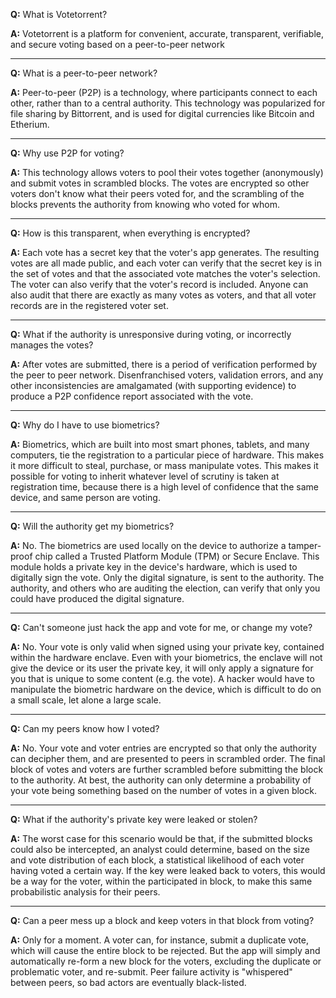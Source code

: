 **Q:** What is Votetorrent?

**A:** Votetorrent is a platform for convenient, accurate, transparent, verifiable, and secure voting based on a peer-to-peer network

-----

**Q:** What is a peer-to-peer network?

**A:** Peer-to-peer (P2P) is a technology, where participants connect to each other, rather than to a central authority.  This technology was popularized for file sharing by Bittorrent, and is used for digital currencies like Bitcoin and Etherium.

-----

**Q:** Why use P2P for voting?

**A:** This technology allows voters to pool their votes together (anonymously) and submit votes in scrambled blocks.  The votes are encrypted so other voters don't know what their peers voted for, and the scrambling of the blocks prevents the authority from knowing who voted for whom.

-----

**Q:** How is this transparent, when everything is encrypted?

**A:** Each vote has a secret key that the voter's app generates.  The resulting votes are all made public, and each voter can verify that the secret key is in the set of votes and that the associated vote matches the voter's selection.  The voter can also verify that the voter's record is included.  Anyone can also audit that there are exactly as many votes as voters, and that all voter records are in the registered voter set.

-----

**Q:** What if the authority is unresponsive during voting, or incorrectly manages the votes?

**A:** After votes are submitted, there is a period of verification performed by the peer to peer network.  Disenfranchised voters, validation errors, and any other inconsistencies are amalgamated (with supporting evidence) to produce a P2P confidence report associated with the vote.

-----

**Q:** Why do I have to use biometrics?

**A:** Biometrics, which are built into most smart phones, tablets, and many computers, tie the registration to a particular piece of hardware.  This makes it more difficult to steal, purchase, or mass manipulate votes.  This makes it possible for voting to inherit whatever level of scrutiny is taken at registration time, because there is a high level of confidence that the same device, and same person are voting.

-----

**Q:** Will the authority get my biometrics?

**A:** No.  The biometrics are used locally on the device to authorize a tamper-proof chip called a Trusted Platform Module (TPM) or Secure Enclave.  This module holds a private key in the device's hardware, which is used to digitally sign the vote.  Only the digital signature, is sent to the authority.  The authority, and others who are auditing the election, can verify that only you could have produced the digital signature.

-----

**Q:** Can't someone just hack the app and vote for me, or change my vote?

**A:** No.  Your vote is only valid when signed using your private key, contained within the hardware enclave.  Even with your biometrics, the enclave will not give the device or its user the private key, it will only apply a signature for you that is unique to some content (e.g. the vote).  A hacker would have to manipulate the biometric hardware on the device, which is difficult to do on a small scale, let alone a large scale.

-----

**Q:** Can my peers know how I voted?

**A:** No.  Your vote and voter entries are encrypted so that only the authority can decipher them, and are presented to peers in scrambled order.  The final block of votes and voters are further scrambled before submitting the block to the authority.  At best, the authority can only determine a probability of your vote being something based on the number of votes in a given block.

-----

**Q:** What if the authority's private key were leaked or stolen?

**A:** The worst case for this scenario would be that, if the submitted blocks could also be intercepted, an analyst could determine, based on the size and vote distribution of each block, a statistical likelihood of each voter having voted a certain way.  If the key were leaked back to voters, this would be a way for the voter, within the participated in block, to make this same probabilistic analysis for their peers.

-----

**Q:** Can a peer mess up a block and keep voters in that block from voting?

**A:** Only for a moment.  A voter can, for instance, submit a duplicate vote, which will cause the entire block to be rejected.  But the app will simply and automatically re-form a new block for the voters, excluding the duplicate or problematic voter, and re-submit.  Peer failure activity is "whispered" between peers, so bad actors are eventually black-listed.
